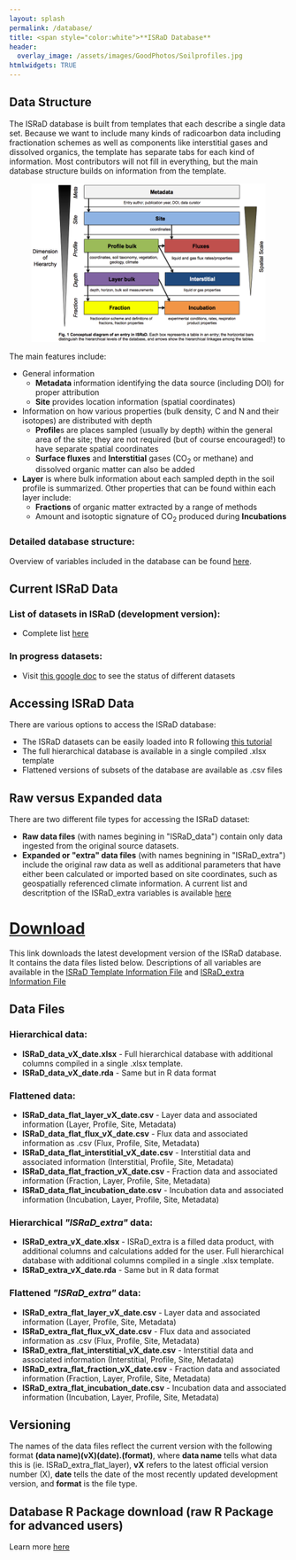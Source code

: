 ```yaml
---
layout: splash
permalink: /database/
title: <span style="color:white">**ISRaD Database**
header:
  overlay_image: /assets/images/GoodPhotos/Soilprofiles.jpg
htmlwidgets: TRUE
---
```


## Data Structure

The ISRaD database is built from templates that each describe a single data set.  Because we want to include many kinds of radicoarbon data including fractionation schemes as well as components like interstitial gases and dissolved organics, the template has separate tabs for each kind of information.  Most contributors will not fill in everything, but the main database structure builds on information from the template.


<figure>
	<img src="/assets/images/structure_new.png" width = "500">
</figure>

The main features include:
* General information
	* **Metadata** information identifying the data source (including DOI) for proper attribution
	* **Site** provides location information (spatial coordinates)
* Information on how various properties (bulk density, C and N and their isotopes) are distributed with depth
	* **Profile**s are places sampled (usually by depth) within the general area of the site; they are not required (but of course encouraged!) to have separate spatial coordinates
	* **Surface fluxes** and **Interstitial** gases (CO<sub>2</sub> or methane) and dissolved organic matter can also be added
* **Layer** is where bulk information about each sampled depth in the soil profile is summarized. Other properties that can be found within each layer include:
	* **Fractions** of organic matter extracted by a range of methods
	* Amount and isotoptic signature of CO<sub>2</sub> produced during **Incubations**

### Detailed database structure:
Overview of variables included in the database can be found [here](https://international-soil-radiocarbon-database.github.io/ISRaD/database_structure/).

## Current ISRaD Data
### List of datasets in ISRaD (development version):
* Complete list [here](https://github.com/International-Soil-Radiocarbon-Database/ISRaD/blob/master/ISRaD_data_files/database/credits.md)


### In progress datasets:
* Visit [this google doc](https://docs.google.com/spreadsheets/d/1lezUOJjYnB7KtXGDDFO_PKWLtx_7NZ3WaOubP2zUX-g/edit?usp=sharing) to see the status of different datasets

## Accessing ISRaD Data
There are various options to access the ISRaD database:
*   The ISRaD datasets can be easily loaded into R following [this tutorial](/user_manual_Aug15_2019.html)
*   The full hierarchical database is available in a single compiled .xlsx template
*   Flattened versions of subsets of the database are available as .csv files

## Raw versus Expanded data
There are two different file types for accessing the ISRaD dataset:
*   **Raw data files** (with names begining in "ISRaD_data") contain only data ingested from the original source datasets.
*   **Expanded or "extra" data files** (with names begnining in "ISRaD_extra") include the original raw data as well as additional parameters that have either been calculated or imported based on site coordinates, such as geospatially referenced climate information. A current list and descritption of the ISRaD_extra variables is available [here](https://raw.githubusercontent.com/International-Soil-Radiocarbon-Database/ISRaD/master/Rpkg/inst/extdata/ISRaD_Extra_Info.xlsx)

# [Download](https://github.com/International-Soil-Radiocarbon-Database/ISRaD/raw/master/ISRaD_data_files/database/ISRaD_database_files.zip)

This link downloads the latest development version of the ISRaD database. It contains the data files listed below. Descriptions of all variables are available in the [ISRaD Template Information File](https://github.com/International-Soil-Radiocarbon-Database/ISRaD/raw/master/Rpkg/inst/extdata/ISRaD_Template_Info.xlsx) and [ISRaD_extra Information File](https://raw.githubusercontent.com/International-Soil-Radiocarbon-Database/ISRaD/master/Rpkg/inst/extdata/ISRaD_Extra_Info.xlsx)

## Data Files
### Hierarchical data:
*	**ISRaD_data_vX_date.xlsx** - Full hierarchical database with additional columns compiled in a single .xlsx template.
*	**ISRaD_data_vX_date.rda** - Same but in R data format
### Flattened data:
*   **ISRaD_data_flat_layer_vX_date.csv** - Layer data and associated information (Layer, Profile, Site, Metadata)
*   **ISRaD_data_flat_flux_vX_date.csv** - Flux data and associated information as .csv (Flux, Profile, Site, Metadata)
*   **ISRaD_data_flat_interstitial_vX_date.csv** - Interstitial data and associated information (Interstitial, Profile, Site, Metadata)
*   **ISRaD_data_flat_fraction_vX_date.csv** - Fraction data and associated information (Fraction, Layer, Profile, Site, Metadata)
*   **ISRaD_data_flat_incubation_date.csv** - Incubation data and associated information (Incubation, Layer, Profile, Site, Metadata)

### Hierarchical *"ISRaD_extra"* data:
*	**ISRaD_extra_vX_date.xlsx** - ISRaD_extra is a filled data product, with additional columns and calculations added for the user. Full hierarchical database with additional columns compiled in a single .xlsx template.
*	**ISRaD_extra_vX_date.rda** - Same but in R data format

### Flattened *"ISRaD_extra"* data:

*   **ISRaD_extra_flat_layer_vX_date.csv** - Layer data and associated information (Layer, Profile, Site, Metadata)
*   **ISRaD_extra_flat_flux_vX_date.csv** - Flux data and associated information as .csv (Flux, Profile, Site, Metadata)
*   **ISRaD_extra_flat_interstitial_vX_date.csv** - Interstitial data and associated information (Interstitial, Profile, Site, Metadata)
*   **ISRaD_extra_flat_fraction_vX_date.csv** - Fraction data and associated information (Fraction, Layer, Profile, Site, Metadata)
*   **ISRaD_extra_flat_incubation_date.csv** - Incubation data and associated information (Incubation, Layer, Profile, Site, Metadata)

## Versioning
The names of the data files reflect the current version with the following format **(data name)(vX)(date).(format)**, where **data name** tells what data this is (ie. ISRaD_extra_flat_layer), **vX** refers to the latest official version number (X), **date** tells the date of the most recently updated development version, and **format** is the file type.


## Database R Package download (raw R Package for advanced users)

Learn more [here](https://international-soil-radiocarbon-database.github.io/ISRaD/rpackage/)
